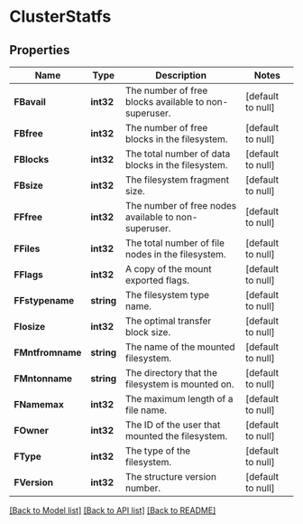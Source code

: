 # ClusterStatfs

## Properties
Name | Type | Description | Notes
------------ | ------------- | ------------- | -------------
**FBavail** | **int32** | The number of free blocks available to non-superuser. | [default to null]
**FBfree** | **int32** | The number of free blocks in the filesystem. | [default to null]
**FBlocks** | **int32** | The total number of data blocks in the filesystem. | [default to null]
**FBsize** | **int32** | The filesystem fragment size. | [default to null]
**FFfree** | **int32** | The number of free nodes available to non-superuser. | [default to null]
**FFiles** | **int32** | The total number of file nodes in the filesystem. | [default to null]
**FFlags** | **int32** | A copy of the mount exported flags. | [default to null]
**FFstypename** | **string** | The filesystem type name. | [default to null]
**FIosize** | **int32** | The optimal transfer block size. | [default to null]
**FMntfromname** | **string** | The name of the mounted filesystem. | [default to null]
**FMntonname** | **string** | The directory that the filesystem is mounted on. | [default to null]
**FNamemax** | **int32** | The maximum length of a file name. | [default to null]
**FOwner** | **int32** | The ID of the user that mounted the filesystem. | [default to null]
**FType** | **int32** | The type of the filesystem. | [default to null]
**FVersion** | **int32** | The structure version number. | [default to null]

[[Back to Model list]](../README.md#documentation-for-models) [[Back to API list]](../README.md#documentation-for-api-endpoints) [[Back to README]](../README.md)


